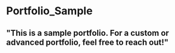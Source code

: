 # Portfolio_Sample  
## "This is a sample portfolio. For a custom or advanced portfolio, feel free to reach out!" 
  
 
